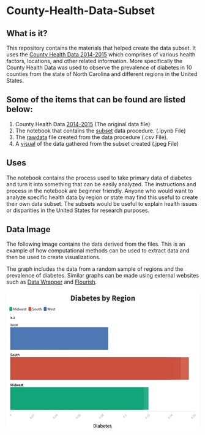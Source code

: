 # County-Health-Data-Subset
## What is it?
This repository contains the materials that helped create the data subset. It uses the 
[County Health Data 2014-2015](https://uncch.instructure.com/courses/11001/files/1951171?wrap=1) which comprises of various health factors, locations, and
other related information. More specifically the County Health Data was used to observe 
the prevalence of diabetes in 10 counties from the state of North Carolina and different 
regions in the United States. 

## Some of the items that can be found are listed below:
1. County Health Data [2014-2015](https://github.com/Jocelyn-English105/County-Health-Data-Subset/blob/main/CountyHealthData_2014-2015.csv) (The original data file)
2. The notebook that contains the [subset](https://github.com/Jocelyn-English105/County-Health-Data-Subset/tree/main/Subset%20Notebook) data procedure. (.ipynb File) 
3. The [rawdata](https://github.com/Jocelyn-English105/County-Health-Data-Subset/blob/main/Subset%20Notebook/rawdata.csv) file created from the data procedure (.csv File).
4. A [visual](https://github.com/Jocelyn-English105/County-Health-Data-Subset/blob/main/Diabetes%20by%20Region%20(3).jpeg) of the data gathered from the subset created (.jpeg File)

## Uses
The notebook contains the process used to take primary data of diabetes and turn it into something that 
can be easily analyzed. The instructions and process in the notebook are beginner friendly. Anyone who
would want to analyze specific health data by region or state may find this useful to create their own 
data subset. The subsets would be useful to explain health issues or disparities in the United States
for research purposes.
 
## Data Image
The following image contains the data derived from the files. This is an example of how computational methods can be used to extract data 
and then be used to create visualizations.

 The graph includes the data from a random sample of regions and the prevalence of diabetes. Similar graphs can be made using external websites such as [Data Wrapper](https://www.datawrapper.de) and [Flourish](https://flourish.studio/).
 
![image](https://github.com/Jocelyn-English105/County-Health-Data-Subset/blob/main/Diabetes%20by%20Region%20(3).jpeg)
